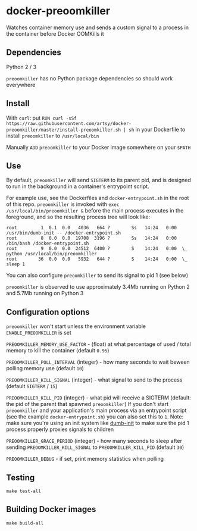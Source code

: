 # docker-preoomkiller
Watches container memory use and sends a custom signal to a process in the container before Docker OOMKills it

## Dependencies

Python 2 / 3

`preoomkiller` has no Python package dependencies so should work everywhere

## Install

With `curl`: put `RUN curl -sSf https://raw.githubusercontent.com/artsy/docker-preoomkiller/master/install-preoomkiller.sh | sh` in your Dockerfile to install `preoomkiller` to `/usr/local/bin`

Manually `ADD` `preoomkiller` to your Docker image somewhere on your `$PATH`

## Use

By default, `preoomkiller` will send `SIGTERM` to its parent pid, and is designed to run in the background in a container's entrypoint script.

For example use, see the Dockerfiles and `docker-entrypoint.sh` in the root of this repo. `preoomkiller` is invoked with `exec /usr/local/bin/preoomkiller &` before the main process executes in the foreground, and so the resulting process tree will look like:

```
root         1  0.1  0.0   4036   664 ?        Ss   14:24   0:00 /usr/bin/dumb-init -- /docker-entrypoint.sh
root         8  0.0  0.0  19708  3196 ?        Ss   14:24   0:00 /bin/bash /docker-entrypoint.sh
root         9  0.0  0.0  24512  6400 ?        S    14:24   0:00  \_ python /usr/local/bin/preoomkiller
root        36  0.0  0.0   5932   644 ?        S    14:24   0:00  \_ sleep 1
```

You can also configure `preoomkiller` to send its signal to pid 1 (see below)

`preoomkiller` is observed to use approximately 3.4Mb running on Python 2 and 5.7Mb running on Python 3

## Configuration options

`preoomkiller` won't start unless the environment variable `ENABLE_PREOOMKILLER` is set

`PREOOMKILLER_MEMORY_USE_FACTOR` - (float) at what percentage of used / total memory to kill the container (default `0.95`)

`PREOOMKILLER_POLL_INTERVAL` (integer) - how many seconds to wait beween polling memory use (default `10`)

`PREOOMKILLER_KILL_SIGNAL` (integer) - what signal to send to the process (default `SIGTERM` / `15`)

`PREOOMKILLER_KILL_PID` (integer) - what pid will receive a SIGTERM (default: the pid of the parent that spawned `preoomkiller`) If you don't start `preoomkiller` and your application's main process via an entrypoint script (see the example `docker-entrypoint.sh`) you can also set this to `1`.  Note: make sure you're using an init system like [dumb-init](https://github.com/Yelp/dumb-init) to make sure the pid 1 process properly proxies signals to children

`PREOOMKILLER_GRACE_PERIOD` (integer) - how many seconds to sleep after sending `PREOOMKILLER_KILL_SIGNAL` to `PREOOMKILLER_KILL_PID` (default `30`)

`PREOOMKILLER_DEBUG` - if set, print memory statistics when polling

## Testing

`make test-all`

## Building Docker images

`make build-all`
